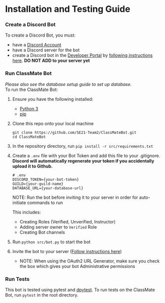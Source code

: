# Installation and Testing Guide 
### Create a Discord Bot
To create a Discord Bot, you must:
* have a [Discord Account](https://discord.com/login)
* have a Discord server for the bot
* create a Discord bot in the [Developer Portal](https://discord.com/developers/applications) by [following instructions here](https://realpython.com/how-to-make-a-discord-bot-python/). **DO NOT ADD to your server yet**

### Run ClassMate Bot
*Please also see the database setup guide to set up database.*  
To run the ClassMate Bot:
1. Ensure you have the following installed:
    * [Python 3](https://www.python.org/downloads/) 
    * [pip](https://pip.pypa.io/en/stable/installation/)
2. Clone this repo onto your local machine
    ```
    git clone https://github.com/SE21-Team2/ClassMateBot.git
    cd ClassMateBot
    ```
3. In the repository directory, run `pip install -r src/requirements.txt`
4. Create a `.env` file with your Bot Token and add this file to your .gitignore.  
 **Discord will automatically regenerate your token if you accidentally upload it to Github.**
    ```
    # .env
    DISCORD_TOKEN={your-bot-token}
    GUILD={your-guild-name}
    DATABASE_URL={your-database-url}
    ```

    NOTE: Run the bot before inviting it to your server in order for auto-initiate commands to run
    
    This includes:
    * Creating Roles (Verified, Unverified, Instructor)
    * Adding server owner to `Verified` Role
    * Creating Bot channels
5. Run `python src/bot.py` to start the bot
6. Invite the bot to your server ([Follow instructions here](https://realpython.com/how-to-make-a-discord-bot-python/))
    * NOTE:  When using the OAuth2 URL Generator, make sure you check the box which gives your bot Administrative permissions



### Run Tests
This bot is tested using pytest and [dpytest](https://dpytest.readthedocs.io/en/latest/index.html). To run tests on the ClassMate Bot, run `pytest` in the root directory.
